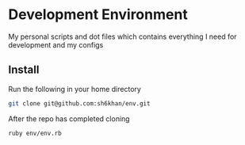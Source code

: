 # Development Environment

My personal scripts and dot files which contains everything I need for development and my configs

## Install

Run the following in your home directory

```bash
git clone git@github.com:sh6khan/env.git
```
After the repo has completed cloning

```bash
ruby env/env.rb
```

